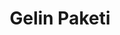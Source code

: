 ---
id: "1"
image: '01.jpg'
name: "30 Günde 8 Kilo Verin"
title: "Gelin Paketi"
category: "Diyetisyen"
price: "1.300"
time: "15 day"
content: "-Paket içeriği 1, Paket içeriği 2..."
package_included: "30"
---